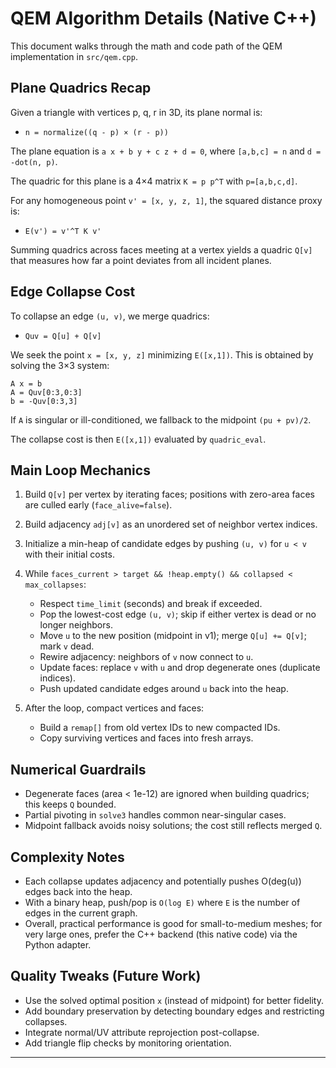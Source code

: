 # QEM Algorithm Details (Native C++)

This document walks through the math and code path of the QEM implementation in `src/qem.cpp`.

## Plane Quadrics Recap

Given a triangle with vertices p, q, r in 3D, its plane normal is:

- `n = normalize((q - p) × (r - p))`

The plane equation is `a x + b y + c z + d = 0`, where `[a,b,c] = n` and `d = -dot(n, p)`.

The quadric for this plane is a 4×4 matrix `K = p p^T` with `p=[a,b,c,d]`.

For any homogeneous point `v' = [x, y, z, 1]`, the squared distance proxy is:

- `E(v') = v'^T K v'`

Summing quadrics across faces meeting at a vertex yields a quadric `Q[v]` that measures how far a point deviates from all incident planes.

## Edge Collapse Cost

To collapse an edge `(u, v)`, we merge quadrics:

- `Quv = Q[u] + Q[v]`

We seek the point `x = [x, y, z]` minimizing `E([x,1])`. This is obtained by solving the 3×3 system:

```
A x = b
A = Quv[0:3,0:3]
b = -Quv[0:3,3]
```

If `A` is singular or ill-conditioned, we fallback to the midpoint `(pu + pv)/2`.

The collapse cost is then `E([x,1])` evaluated by `quadric_eval`.

## Main Loop Mechanics

1) Build `Q[v]` per vertex by iterating faces; positions with zero-area faces are culled early (`face_alive=false`).
2) Build adjacency `adj[v]` as an unordered set of neighbor vertex indices.
3) Initialize a min-heap of candidate edges by pushing `(u, v)` for `u < v` with their initial costs.
4) While `faces_current > target && !heap.empty() && collapsed < max_collapses`:
   - Respect `time_limit` (seconds) and break if exceeded.
   - Pop the lowest-cost edge `(u, v)`; skip if either vertex is dead or no longer neighbors.
   - Move `u` to the new position (midpoint in v1); merge `Q[u] += Q[v]`; mark `v` dead.
   - Rewire adjacency: neighbors of `v` now connect to `u`.
   - Update faces: replace `v` with `u` and drop degenerate ones (duplicate indices).
   - Push updated candidate edges around `u` back into the heap.

5) After the loop, compact vertices and faces:
   - Build a `remap[]` from old vertex IDs to new compacted IDs.
   - Copy surviving vertices and faces into fresh arrays.

## Numerical Guardrails

- Degenerate faces (area < 1e-12) are ignored when building quadrics; this keeps `Q` bounded.
- Partial pivoting in `solve3` handles common near-singular cases.
- Midpoint fallback avoids noisy solutions; the cost still reflects merged `Q`.

## Complexity Notes

- Each collapse updates adjacency and potentially pushes O(deg(u)) edges back into the heap.
- With a binary heap, push/pop is `O(log E)` where `E` is the number of edges in the current graph.
- Overall, practical performance is good for small-to-medium meshes; for very large ones, prefer the C++ backend (this native code) via the Python adapter.

## Quality Tweaks (Future Work)

- Use the solved optimal position `x` (instead of midpoint) for better fidelity.
- Add boundary preservation by detecting boundary edges and restricting collapses.
- Integrate normal/UV attribute reprojection post-collapse.
- Add triangle flip checks by monitoring orientation.

---
